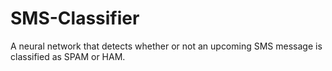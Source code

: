 # SMS-Classifier
A neural network that detects whether or not an upcoming SMS message is classified as SPAM or HAM.
